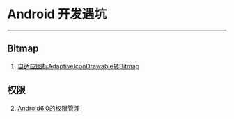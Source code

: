 ﻿# Android 开发遇坑

---


## Bitmap
 1. [自适应图标AdaptiveIconDrawable转Bitmap][1]
## 权限
 2. [Android6.0的权限管理][2]


  [1]: https://www.zybuluo.com/l476849560/note/1081304 "自适应图标AdaptiveIconDrawable转Bitmap"
  [2]: https://www.zybuluo.com/l476849560/note/1096808